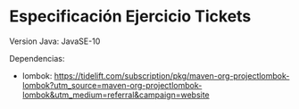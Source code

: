 # Especificación Ejercicio Tickets

Version Java: JavaSE-10

Dependencias: 
* lombok: https://tidelift.com/subscription/pkg/maven-org-projectlombok-lombok?utm_source=maven-org-projectlombok-lombok&utm_medium=referral&campaign=website

